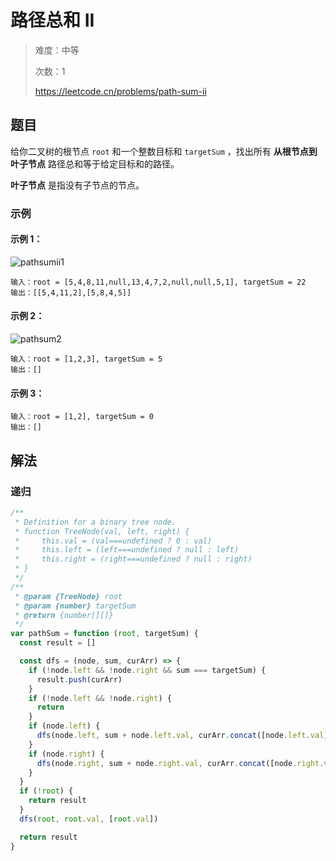 # 路径总和 II

> 难度：中等
>
> 次数：1
>
> https://leetcode.cn/problems/path-sum-ii

## 题目

给你二叉树的根节点 `root` 和一个整数目标和 `targetSum` ，找出所有 **从根节点到叶子节点** 路径总和等于给定目标和的路径。

**叶子节点** 是指没有子节点的节点。

### 示例

#### 示例 1：

![pathsumii1](https://assets.leetcode.com/uploads/2021/01/18/pathsumii1.jpg)

```
输入：root = [5,4,8,11,null,13,4,7,2,null,null,5,1], targetSum = 22
输出：[[5,4,11,2],[5,8,4,5]]
```

#### 示例 2：

![pathsum2](https://assets.leetcode.com/uploads/2021/01/18/pathsum2.jpg)

```
输入：root = [1,2,3], targetSum = 5
输出：[]
```

#### 示例 3：

```
输入：root = [1,2], targetSum = 0
输出：[]
```

## 解法

### 递归

```javascript
/**
 * Definition for a binary tree node.
 * function TreeNode(val, left, right) {
 *     this.val = (val===undefined ? 0 : val)
 *     this.left = (left===undefined ? null : left)
 *     this.right = (right===undefined ? null : right)
 * }
 */
/**
 * @param {TreeNode} root
 * @param {number} targetSum
 * @return {number[][]}
 */
var pathSum = function (root, targetSum) {
  const result = []

  const dfs = (node, sum, curArr) => {
    if (!node.left && !node.right && sum === targetSum) {
      result.push(curArr)
    }
    if (!node.left && !node.right) {
      return
    }
    if (node.left) {
      dfs(node.left, sum + node.left.val, curArr.concat([node.left.val]))
    }
    if (node.right) {
      dfs(node.right, sum + node.right.val, curArr.concat([node.right.val]))
    }
  }
  if (!root) {
    return result
  }
  dfs(root, root.val, [root.val])

  return result
}
```

